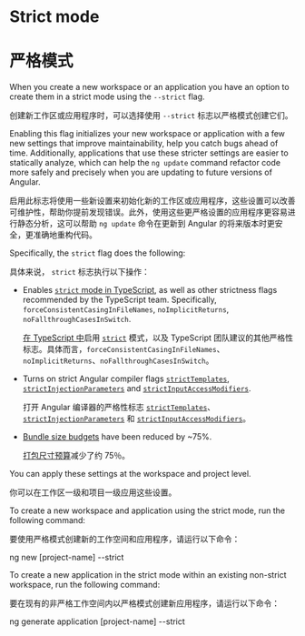 # Strict mode

# 严格模式

When you create a new workspace or an application you have an option to create them in a strict mode using the `--strict` flag.

创建新工作区或应用程序时，可以选择使用 `--strict` 标志以严格模式创建它们。

Enabling this flag initializes your new workspace or application with a few new settings that improve maintainability, help you catch bugs ahead of time.
Additionally, applications that use these stricter settings are easier to statically analyze, which can help the `ng update` command refactor code more safely and precisely when you are updating to future versions of Angular.

启用此标志将使用一些新设置来初始化新的工作区或应用程序，这些设置可以改善可维护性，帮助你提前发现错误。此外，使用这些更严格设置的应用程序更容易进行静态分析，这可以帮助 `ng update` 命令在更新到 Angular 的将来版本时更安全，更准确地重构代码。

Specifically, the `strict` flag does the following:

具体来说， `strict` 标志执行以下操作：

- Enables [`strict` mode in TypeScript](https://www.staging-typescript.org/tsconfig#strict), as well as other strictness flags recommended by the TypeScript team. Specifically, `forceConsistentCasingInFileNames`, `noImplicitReturns`,  `noFallthroughCasesInSwitch`.

  [在 TypeScript 中](https://www.staging-typescript.org/tsconfig#strict)启用 [`strict`](https://www.staging-typescript.org/tsconfig#strict) 模式，以及 TypeScript 团队建议的其他严格性标志。具体而言，`forceConsistentCasingInFileNames`、`noImplicitReturns`、`noFallthroughCasesInSwitch`。

- Turns on strict Angular compiler flags [`strictTemplates`](guide/angular-compiler-options#stricttemplates), [`strictInjectionParameters`](guide/angular-compiler-options#strictinjectionparameters) and [`strictInputAccessModifiers`](guide/template-typecheck#troubleshooting-template-errors).

  打开 Angular 编译器的严格性标志 [`strictTemplates`](guide/angular-compiler-options#stricttemplates)、[`strictInjectionParameters`](guide/angular-compiler-options#strictinjectionparameters) 和 [`strictInputAccessModifiers`](guide/template-typecheck#troubleshooting-template-errors)。

- [Bundle size budgets](guide/build#configuring-size-budgets) have been reduced by ~75%.

  [打包尺寸预算](guide/build#configuring-size-budgets)减少了约 75％。

You can apply these settings at the workspace and project level.

你可以在工作区一级和项目一级应用这些设置。

To create a new workspace and application using the strict mode, run the following command:

要使用严格模式创建新的工作空间和应用程序，请运行以下命令：

<code-example language="sh" class="code-shell">

ng new [project-name] --strict

</code-example>

To create a new application in the strict mode within an existing non-strict workspace, run the following command:

要在现有的非严格工作空间内以严格模式创建新应用程序，请运行以下命令：

<code-example language="sh" class="code-shell">

ng generate application [project-name] --strict

</code-example>
